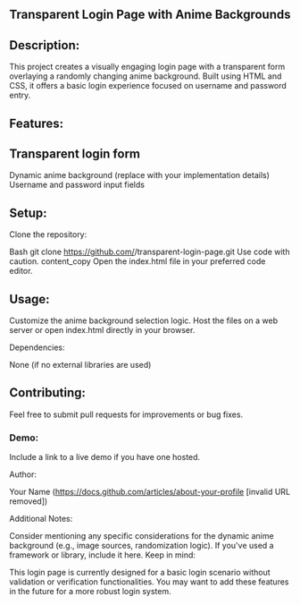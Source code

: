 ## Transparent Login Page with Anime Backgrounds

## Description:

This project creates a visually engaging login page with a transparent form overlaying a randomly changing anime background. Built using HTML and CSS, it offers a basic login experience focused on username and password entry.

## Features:

## Transparent login form
Dynamic anime background (replace with your implementation details)
Username and password input fields

## Setup:

Clone the repository:

Bash
git clone https://github.com/<your-username>/transparent-login-page.git
Use code with caution.
content_copy
Open the index.html file in your preferred code editor.

## Usage:

Customize the anime background selection logic.
Host the files on a web server or open index.html directly in your browser.

Dependencies:

None (if no external libraries are used)

## Contributing:

Feel free to submit pull requests for improvements or bug fixes.


### Demo:

Include a link to a live demo if you have one hosted.

Author:

Your Name (https://docs.github.com/articles/about-your-profile [invalid URL removed])

Additional Notes:

Consider mentioning any specific considerations for the dynamic anime background (e.g., image sources, randomization logic).
If you've used a framework or library, include it here.
Keep in mind:

This login page is currently designed for a basic login scenario without validation or verification functionalities. You may want to add these features in the future for a more robust login system.
